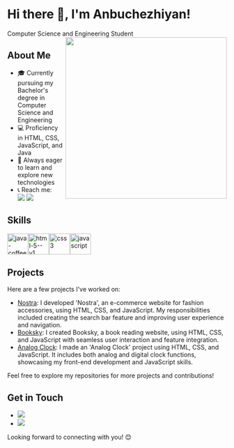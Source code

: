 # Hi there 👋, I'm Anbuchezhiyan! 

Computer Science and Engineering Student
<img align="right" width="370" src="https://i.pinimg.com/originals/47/f0/34/47f0342cec72b800463bf003eac1257e.gif">

## About Me

- 🎓 Currently pursuing my Bachelor's degree in Computer Science and Engineering
- 💻 Proficiency in HTML, CSS, JavaScript, and Java
- 🌱  Always eager to learn and explore new technologies
- 📞 Reach me:
  <br/>
  [<img src="https://img.shields.io/badge/LinkedIn-0077B5?style=for-the-badge&logo=linkedin&logoColor=white" />](https://www.linkedin.com/in/anbuchezhiyanv) [<img src="https://img.shields.io/badge/Instagram-E4405F?style=for-the-badge&logo=instagram&logoColor=white"/>](https://www.instagram.com/__anbu___._?igsh=MWE4c2oxcWxlOTdtMA==)
## Skills
<img width="48" height="48" src="https://img.icons8.com/color/48/java-coffee-cup-logo--v1.png" alt="java-coffee-cup-logo--v1"/><img width="48" height="48" src="https://img.icons8.com/color/48/html-5--v1.png" alt="html-5--v1"/><img width="48" height="48" src="https://img.icons8.com/color/48/css3.png" alt="css3"/><img width="48" height="48" src="https://img.icons8.com/fluency/48/javascript.png" alt="javascript"/>

## Projects

Here are a few projects I've worked on:

- [Nostra](https://nostraecomerce-60028970174.development.catalystserverless.in/app/index.html):
 I developed 'Nostra', an e-commerce website for fashion accessories, using HTML, CSS, and JavaScript. My responsibilities included creating the search bar feature and improving user experience and navigation.
- [Booksky](https://booksky-60028970174.development.catalystserverless.in/app/index.html):
 I created Booksky, a book reading website, using HTML, CSS, and JavaScript with seamless user interaction and feature integration.
- [Analog Clock](https://analog-clock-60028970174.development.catalystserverless.in/app/index.html):
 I made an 'Analog Clock' project using HTML, CSS, and JavaScript. It includes both analog and digital clock functions, showcasing my front-end development and JavaScript skills.

Feel free to explore my repositories for more projects and contributions!

## Get in Touch

- [<img src="https://img.shields.io/badge/LinkedIn-0077B5?style=for-the-badge&logo=linkedin&logoColor=white" />](https://www.linkedin.com/in/anbuchezhiyan/)
- [<img src="https://img.shields.io/badge/Gmail-D14836?style=for-the-badge&logo=gmail&logoColor=white"/>](anbuchezhiyanv2003@gmail.com)

Looking forward to connecting with you! 😊
